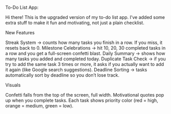 To-Do List App:

Hi there! This is the upgraded version of my to-do list app. I’ve added some extra stuff to make it fun and motivating, not just a plain checklist.

New Features

Streak System → counts how many tasks you finish in a row. If you miss, it resets back to 0.
Milestone Celebrations → hit 10, 20, 30 completed tasks in a row and you get a full-screen confetti blast.
Daily Summary → shows how many tasks you added and completed today.
Duplicate Task Check → if you try to add the same task 3 times or more, it asks if you actually want to add it again (like Google search suggestions).
Deadline Sorting → tasks automatically sort by deadline so you don’t lose track.

Visuals

Confetti falls from the top of the screen, full width.
Motivational quotes pop up when you complete tasks.
Each task shows priority color (red = high, orange = medium, green = low).

